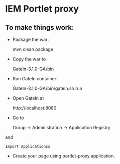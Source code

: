 # IEM Portlet proxy

## To make things work:

* Package the war:

	mvn clean package  

* Copy the war to 

	GateIn-3.1.0-GA/bin  

* Run GateIn container:

	GateIn-3.1.0-GA/bin/gatein.sh run  
	
* Open GateIn at

	http://localhost:8080  

* Go to

	Group -> Administration -> Application Registry  

and 

	Import Applicationss  

* Create your page using portlet-proxy application.